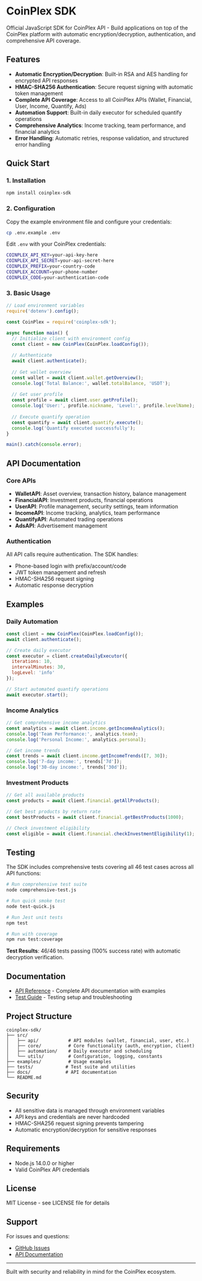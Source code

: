 # CoinPlex SDK

Official JavaScript SDK for CoinPlex API - Build applications on top of the CoinPlex platform with automatic encryption/decryption, authentication, and comprehensive API coverage.

## Features

- **Automatic Encryption/Decryption**: Built-in RSA and AES handling for encrypted API responses
- **HMAC-SHA256 Authentication**: Secure request signing with automatic token management
- **Complete API Coverage**: Access to all CoinPlex APIs (Wallet, Financial, User, Income, Quantify, Ads)
- **Automation Support**: Built-in daily executor for scheduled quantify operations
- **Comprehensive Analytics**: Income tracking, team performance, and financial analytics
- **Error Handling**: Automatic retries, response validation, and structured error handling

## Quick Start

### 1. Installation

```bash
npm install coinplex-sdk
```

### 2. Configuration

Copy the example environment file and configure your credentials:

```bash
cp .env.example .env
```

Edit `.env` with your CoinPlex credentials:

```bash
COINPLEX_API_KEY=your-api-key-here
COINPLEX_API_SECRET=your-api-secret-here
COINPLEX_PREFIX=your-country-code
COINPLEX_ACCOUNT=your-phone-number
COINPLEX_CODE=your-authentication-code
```

### 3. Basic Usage

```javascript
// Load environment variables
require('dotenv').config();

const CoinPlex = require('coinplex-sdk');

async function main() {
  // Initialize client with environment config
  const client = new CoinPlex(CoinPlex.loadConfig());
  
  // Authenticate
  await client.authenticate();
  
  // Get wallet overview
  const wallet = await client.wallet.getOverview();
  console.log('Total Balance:', wallet.totalBalance, 'USDT');
  
  // Get user profile
  const profile = await client.user.getProfile();
  console.log('User:', profile.nickname, 'Level:', profile.levelName);
  
  // Execute quantify operation
  const quantify = await client.quantify.execute();
  console.log('Quantify executed successfully');
}

main().catch(console.error);
```

## API Documentation

### Core APIs

- **WalletAPI**: Asset overview, transaction history, balance management
- **FinancialAPI**: Investment products, financial operations
- **UserAPI**: Profile management, security settings, team information
- **IncomeAPI**: Income tracking, analytics, team performance
- **QuantifyAPI**: Automated trading operations
- **AdsAPI**: Advertisement management

### Authentication

All API calls require authentication. The SDK handles:
- Phone-based login with prefix/account/code
- JWT token management and refresh
- HMAC-SHA256 request signing
- Automatic response decryption

## Examples

### Daily Automation

```javascript
const client = new CoinPlex(CoinPlex.loadConfig());
await client.authenticate();

// Create daily executor
const executor = client.createDailyExecutor({
  iterations: 10,
  intervalMinutes: 30,
  logLevel: 'info'
});

// Start automated quantify operations
await executor.start();
```

### Income Analytics

```javascript
// Get comprehensive income analytics
const analytics = await client.income.getIncomeAnalytics();
console.log('Team Performance:', analytics.team);
console.log('Personal Income:', analytics.personal);

// Get income trends
const trends = await client.income.getIncomeTrends([7, 30]);
console.log('7-day income:', trends['7d']);
console.log('30-day income:', trends['30d']);
```

### Investment Products

```javascript
// Get all available products
const products = await client.financial.getAllProducts();

// Get best products by return rate
const bestProducts = await client.financial.getBestProducts(1000);

// Check investment eligibility
const eligible = await client.financial.checkInvestmentEligibility(1);
```

## Testing

The SDK includes comprehensive tests covering all 46 test cases across all API functions:

```bash
# Run comprehensive test suite
node comprehensive-test.js

# Run quick smoke test
node test-quick.js

# Run Jest unit tests
npm test

# Run with coverage
npm run test:coverage
```

**Test Results**: 46/46 tests passing (100% success rate) with automatic decryption verification.

## Documentation

- [API Reference](docs/API_REFERENCE.md) - Complete API documentation with examples
- [Test Guide](tests/README.md) - Testing setup and troubleshooting

## Project Structure

```
coinplex-sdk/
├── src/
│   ├── api/           # API modules (wallet, financial, user, etc.)
│   ├── core/          # Core functionality (auth, encryption, client)
│   ├── automation/    # Daily executor and scheduling
│   └── utils/         # Configuration, logging, constants
├── examples/          # Usage examples
├── tests/            # Test suite and utilities
├── docs/             # API documentation
└── README.md
```

## Security

- All sensitive data is managed through environment variables
- API keys and credentials are never hardcoded
- HMAC-SHA256 request signing prevents tampering
- Automatic encryption/decryption for sensitive responses

## Requirements

- Node.js 14.0.0 or higher
- Valid CoinPlex API credentials

## License

MIT License - see LICENSE file for details

## Support

For issues and questions:
- [GitHub Issues](https://github.com/krystianslowik/coinplex-sdk/issues)
- [API Documentation](docs/API_REFERENCE.md)

---

Built with security and reliability in mind for the CoinPlex ecosystem.